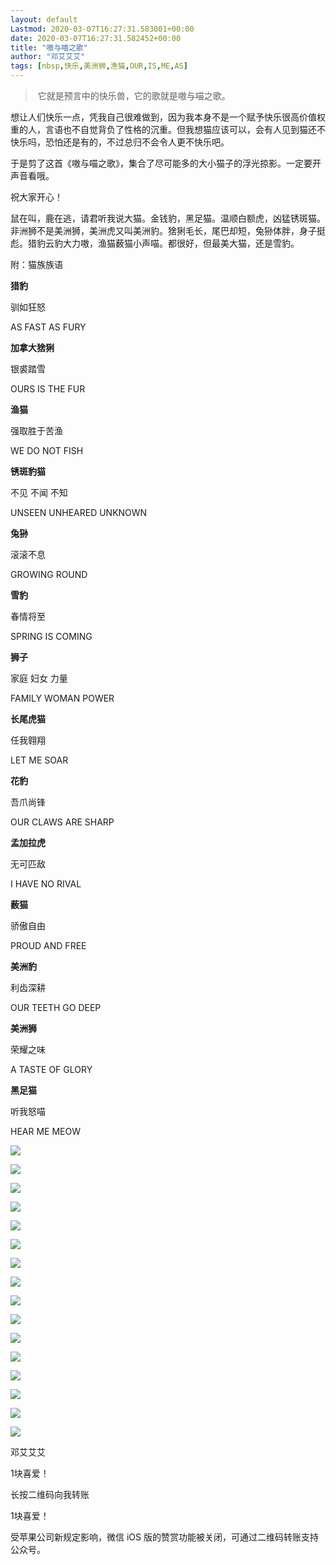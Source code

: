 ```yaml
---
layout: default
Lastmod: 2020-03-07T16:27:31.583001+00:00
date: 2020-03-07T16:27:31.582452+00:00
title: "嗷与喵之歌"
author: "邓艾艾艾"
tags: [nbsp,快乐,美洲狮,渔猫,OUR,IS,ME,AS]
---
```


>  它就是预言中的快乐兽，它的歌就是嗷与喵之歌。

想让人们快乐一点，凭我自己很难做到，因为我本身不是一个赋予快乐很高价值权重的人，言语也不自觉背负了性格的沉重。但我想猫应该可以，会有人见到猫还不快乐吗，恐怕还是有的，不过总归不会令人更不快乐吧。

于是剪了这首《嗷与喵之歌》，集合了尽可能多的大小猫子的浮光掠影。一定要开声音看哦。

祝大家开心！

鼠在叫，鹿在逃，请君听我说大猫。金钱豹，黑足猫。温顺白额虎，凶猛锈斑猫。非洲狮不是美洲狮，美洲虎又叫美洲豹。猞猁毛长，尾巴却短，兔狲体胖，身子挺彪。猎豹云豹大力嗷，渔猫薮猫小声喵。都很好，但最美大猫，还是雪豹。  

  

附：猫族族语

**猎豹**

驯如狂怒

AS FAST AS FURY

**加拿大猞猁**

银裘踏雪

OURS IS THE FUR

**渔猫**

强取胜于苦渔

WE DO NOT FISH

**锈斑豹猫**  

不见 不闻 不知  

UNSEEN UNHEARED UNKNOWN  

**兔狲**  

滚滚不息  

GROWING ROUND  

**雪豹**  

春情将至

SPRING IS COMING  

**狮子**  

家庭 妇女 力量  

FAMILY WOMAN POWER  

**长尾虎猫**  

任我翱翔  

LET ME SOAR

**花豹**  

吾爪尚锋  

OUR CLAWS ARE SHARP

**孟加拉虎**  

无可匹敌  

I HAVE NO RIVAL  

**薮猫**  

骄傲自由  

PROUD AND FREE  

**美洲豹**

利齿深耕  

OUR TEETH GO DEEP  

**美洲狮**  

荣耀之味  

A TASTE OF GLORY  

**黑足猫**  

听我怒喵  

HEAR ME MEOW  

![](https://images.weserv.nl/?url=https%3A//mmbiz.qpic.cn/mmbiz_jpg/WYiaIf2PxeWxyTIKb5QhuQVib6EHK4uIkx1X492OUkwS2Kibgs8Dx9L82OTDjlrypAOGhQTYKpDAG644ANKBrnryg/640%3Fwx_fmt%3Djpeg)  

![](https://images.weserv.nl/?url=https%3A//mmbiz.qpic.cn/mmbiz_jpg/WYiaIf2PxeWxyTIKb5QhuQVib6EHK4uIkx36Sg2QLRlnr6deX6X3nHtK0IGY6VdlF5ia37X5zloKiaf1txwW4uDHeQ/640%3Fwx_fmt%3Djpeg)

![](https://images.weserv.nl/?url=https%3A//mmbiz.qpic.cn/mmbiz_jpg/WYiaIf2PxeWxyTIKb5QhuQVib6EHK4uIkxsxwTibibmAQEBHOQR8icoxxZoUJTkFQ3EFpVUEM06OGYwXdPYicOzysdIQ/640%3Fwx_fmt%3Djpeg)

![](https://images.weserv.nl/?url=https%3A//mmbiz.qpic.cn/mmbiz_jpg/WYiaIf2PxeWxyTIKb5QhuQVib6EHK4uIkxt0wLpHZbsyCXPvyiaibrLAPLPK6ZiaU2SeMVHSr4FzveTiaj50XSiaY0XsA/640%3Fwx_fmt%3Djpeg)

![](https://images.weserv.nl/?url=https%3A//mmbiz.qpic.cn/mmbiz_jpg/WYiaIf2PxeWxyTIKb5QhuQVib6EHK4uIkxeUeWayw36oC7KI92t5rTbKTt5u9P4pmElF1bfD6x1dTnfb2sgpATKA/640%3Fwx_fmt%3Djpeg)

![](https://images.weserv.nl/?url=https%3A//mmbiz.qpic.cn/mmbiz_jpg/WYiaIf2PxeWxyTIKb5QhuQVib6EHK4uIkxRicmIsHKMZn3DuaKtq4aLiaIoZh87dqiaCwkTp3lZyGV5YcTOj9UBkDfw/640%3Fwx_fmt%3Djpeg)

![](https://images.weserv.nl/?url=https%3A//mmbiz.qpic.cn/mmbiz_jpg/WYiaIf2PxeWxyTIKb5QhuQVib6EHK4uIkx6l2Gia3E7NdbPiarhL01baDtsho8xak53vObLYjweFwQUgeuN8ANuUyw/640%3Fwx_fmt%3Djpeg)

![](https://images.weserv.nl/?url=https%3A//mmbiz.qpic.cn/mmbiz_jpg/WYiaIf2PxeWxyTIKb5QhuQVib6EHK4uIkx6RgehEG88Xhmdvl4iaibQNN8Yg4fYEQMALM8iblnEZxGIDdv1Rd9YfXVQ/640%3Fwx_fmt%3Djpeg)

![](https://images.weserv.nl/?url=https%3A//mmbiz.qpic.cn/mmbiz_jpg/WYiaIf2PxeWxyTIKb5QhuQVib6EHK4uIkxnr1pVdnvbLkPZg7Du9wX4xSLc81UhsqXWzG3YTd2fFkib41jIcXE2Vg/640%3Fwx_fmt%3Djpeg)

![](https://images.weserv.nl/?url=https%3A//mmbiz.qpic.cn/mmbiz_jpg/WYiaIf2PxeWxyTIKb5QhuQVib6EHK4uIkx2EibfUFgsWe7700Y3Hsh5uFotK8fRiabvicunCavm3iaKRAh01ZHoNhbxw/640%3Fwx_fmt%3Djpeg)

![](https://images.weserv.nl/?url=https%3A//mmbiz.qpic.cn/mmbiz_jpg/WYiaIf2PxeWxyTIKb5QhuQVib6EHK4uIkxphaRYGDhR60r2Cibxv5vckgLdI3f0pLe735jzHmYqVtQT7dquvCMia8w/640%3Fwx_fmt%3Djpeg)

![](https://images.weserv.nl/?url=https%3A//mmbiz.qpic.cn/mmbiz_jpg/WYiaIf2PxeWxyTIKb5QhuQVib6EHK4uIkxlSjx33iaCLics6OsZgzicr2eibofQhGyuCWqN7QfsmntdTKmgibWuAHZzAw/640%3Fwx_fmt%3Djpeg)

![](https://images.weserv.nl/?url=https%3A//mmbiz.qpic.cn/mmbiz_jpg/WYiaIf2PxeWxyTIKb5QhuQVib6EHK4uIkxCZ7MsD9S8h0hxeekiaCczBa9PxNNRlbug5kPp92DNTutHTDvI3iaH4RA/640%3Fwx_fmt%3Djpeg)

![](https://images.weserv.nl/?url=https%3A//mmbiz.qpic.cn/mmbiz_jpg/WYiaIf2PxeWxyTIKb5QhuQVib6EHK4uIkx4JxLol6dasn7YaJibr6icsBZcvCEtFYQp9TjL3C7qy0F1te5LzcicmSBA/640%3Fwx_fmt%3Djpeg)

![](https://images.weserv.nl/?url=https%3A//mmbiz.qpic.cn/mmbiz_jpg/WYiaIf2PxeWxyTIKb5QhuQVib6EHK4uIkxChsMeHnyCmoAiaVVNhhWukIsP6PaiclmHoxicBB1JUwwuNjuwayNR7MEA/640%3Fwx_fmt%3Djpeg)

![](https://images.weserv.nl/?url=https%3A//mmbiz.qpic.cn/mmbiz_jpg/WYiaIf2PxeWxyTIKb5QhuQVib6EHK4uIkxp74hGSF5zz75sBeaRqaE0De3vT2k2xrRW8oicEHzPdetRfCLM7ic40Ew/640%3Fwx_fmt%3Djpeg)

邓艾艾艾

1块喜爱！

长按二维码向我转账

1块喜爱！

受苹果公司新规定影响，微信 iOS 版的赞赏功能被关闭，可通过二维码转账支持公众号。

